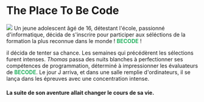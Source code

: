 # The Place To Be Code
![](https://res.cloudinary.com/studentbe/image/upload/c_fill,f_auto,fl_progressive,q_auto:good,w_200/company_logos_179664_1520259212)
Un jeune adolescent âgé de 16, détestant l'école, passionné d'informatique, décida de s'inscrire pour participer aux séléctions de la formation la plus reconnue dans le monde ! <span style="color: #26B260">**BECODE**</span> !

 il décida de tenter sa chance. Les semaines qui précédèrent les sélections furent intenses. _Thomas_ passa des nuits blanches à perfectionner ses compétences de programmation, déterminé à impressionner les évaluateurs de <span style="color: #26B260">**BECODE**</span>. Le jour J arriva, et dans une salle remplie d'ordinateurs, il se lança dans les épreuves avec une concentration intense. 
 #### La suite de son aventure allait changer le cours de sa vie.
